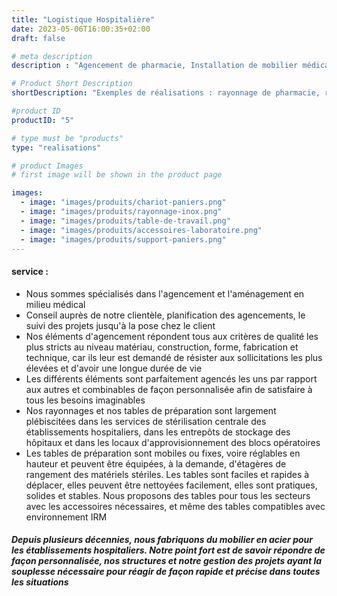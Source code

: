 ```yaml
---
title: "Logistique Hospitalière"
date: 2023-05-06T16:00:35+02:00
draft: false

# meta description
description : "Agencement de pharmacie, Installation de mobilier médical"

# Product Short Description
shortDescription: "Exemples de réalisations : rayonnage de pharmacie, rack inox, chariot à façon, chariot poches, chariot distributeur, chariot de pharmacie, chariot inox, table spécifique, table ergonomique, table élévatrice, poste de travail ergonomique, évier inox, paillasse, cuve inox, bac inox, barre de maintie, porte-sérum, rail mural, guéridon, panier, caisson, support sonde, armoire à pharmacie, portique, plan de travail, tablette, claustra, paravent"

#product ID
productID: "5"

# type must be "products"
type: "realisations"

# product Images
# first image will be shown in the product page

images:
  - image: "images/produits/chariot-paniers.png"
  - image: "images/produits/rayonnage-inox.png"
  - image: "images/produits/table-de-travail.png"
  - image: "images/produits/accessoires-laboratoire.png"
  - image: "images/produits/support-paniers.png"
---
```


#### service :
* Nous sommes spécialisés dans l'agencement et l'aménagement en milieu médical
* Conseil auprès de notre clientèle, planification des agencements, le suivi des projets jusqu'à la pose chez le client
* Nos éléments d'agencement répondent tous aux critères de qualité les plus stricts au niveau matériau,
construction, forme, fabrication et technique, car ils leur est demandé de résister aux sollicitations les plus élevées et d'avoir une longue durée de vie
*  Les différents éléments sont parfaitement agencés les uns par rapport aux autres et combinables de façon personnalisée afin de satisfaire à tous les besoins imaginables
*  Nos rayonnages et nos tables de préparation sont largement plébiscitées dans les services de stérilisation centrale des établissements hospitaliers, dans les entrepôts de stockage des hôpitaux et dans les locaux d'approvisionnement des blocs opératoires
*  Les tables de préparation sont mobiles ou fixes, voire réglables en hauteur et peuvent être équipées, à la demande, d'étagères de rangement des matériels stériles. Les tables sont faciles et rapides à déplacer, elles peuvent être nettoyées facilement, elles sont pratiques, solides et stables. Nous proposons des tables pour tous les secteurs avec les accessoires nécessaires, et même des tables compatibles avec environnement IRM



##### Depuis plusieurs décennies, nous fabriquons du mobilier en acier pour les établissements hospitaliers. Notre point fort est de savoir répondre de façon personnalisée, nos structures et notre gestion des projets ayant la souplesse nécessaire pour réagir de façon rapide et précise dans toutes les situations
